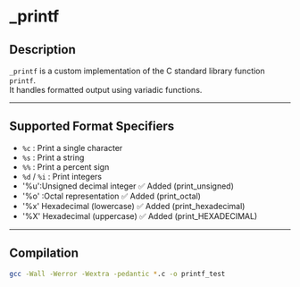 # _printf

## Description
`_printf` is a custom implementation of the C standard library function `printf`.  
It handles formatted output using variadic functions.

---

## Supported Format Specifiers
- `%c` : Print a single character
- `%s` : Print a string
- `%%` : Print a percent sign
- `%d` / `%i` : Print integers
- '%u':Unsigned decimal integer	✅ Added (print_unsigned)
- '%o' :Octal representation	✅ Added (print_octal)
- '%x'	Hexadecimal (lowercase)	✅ Added (print_hexadecimal)
- '%X'	Hexadecimal (uppercase)	✅ Added (print_HEXADECIMAL)

---

## Compilation
```bash
gcc -Wall -Werror -Wextra -pedantic *.c -o printf_test

